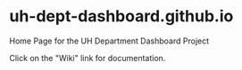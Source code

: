 # uh-dept-dashboard.github.io
Home Page for the UH Department Dashboard Project

Click on the "Wiki" link for documentation.
